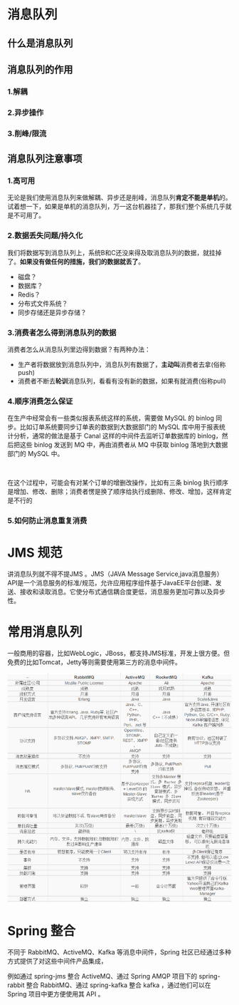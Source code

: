 # 消息队列



## 什么是消息队列



## 消息队列的作用

### 1.解耦

### 2.异步操作

### 3.削峰/限流



## 消息队列注意事项

### 1.高可用

无论是我们使用消息队列来做解耦、异步还是削峰，消息队列**肯定不能是单机**的。试着想一下，如果是单机的消息队列，万一这台机器挂了，那我们整个系统几乎就是不可用了。

### 2.数据丢失问题/持久化

我们将数据写到消息队列上，系统B和C还没来得及取消息队列的数据，就挂掉了。**如果没有做任何的措施，我们的数据就丢了**。

- 磁盘？
- 数据库？
- Redis？
- 分布式文件系统？
- 同步存储还是异步存储？

### 3.消费者怎么得到消息队列的数据

消费者怎么从消息队列里边得到数据？有两种办法：

- 生产者将数据放到消息队列中，消息队列有数据了，**主动叫**消费者去拿(俗称push)
- 消费者不断去**轮训**消息队列，看看有没有新的数据，如果有就消费(俗称pull)

### 4.顺序消费怎么保证

在生产中经常会有一些类似报表系统这样的系统，需要做 MySQL 的 binlog 同步。比如订单系统要同步订单表的数据到大数据部门的 MySQL 库中用于报表统计分析，通常的做法是基于 Canal 这样的中间件去监听订单数据库的 binlog，然后把这些 binlog 发送到 MQ 中，再由消费者从 MQ 中获取 binlog 落地到大数据部门的 MySQL 中。

﻿

在这个过程中，可能会有对某个订单的增删改操作，比如有三条 binlog 执行顺序是增加、修改、删除；消费者愣是换了顺序给执行成删除、修改、增加，这样肯定是不行的

### 5.如何防止消息重复消费



# JMS 规范

讲消息队列就不得不提JMS 。JMS（JAVA Message Service,java消息服务）API是一个消息服务的标准/规范，允许应用程序组件基于JavaEE平台创建、发送、接收和读取消息。它使分布式通信耦合度更低，消息服务更加可靠以及异步性。



# 常用消息队列

一般商用的容器，比如WebLogic，JBoss，都支持JMS标准，开发上很方便。但免费的比如Tomcat，Jetty等则需要使用第三方的消息中间件。



![](img/mq1.png)

# Spring 整合

不同于 RabbitMQ、ActiveMQ、Kafka 等消息中间件，Spring 社区已经通过多种方式提供了对这些中间件产品集成，

例如通过 spring-jms 整合 ActiveMQ、通过 Spring AMQP 项目下的 spring-rabbit 整合 RabbitMQ、通过 spring-kafka 整合 kafka ，通过他们可以在 Spring 项目中更方便使用其 API 。